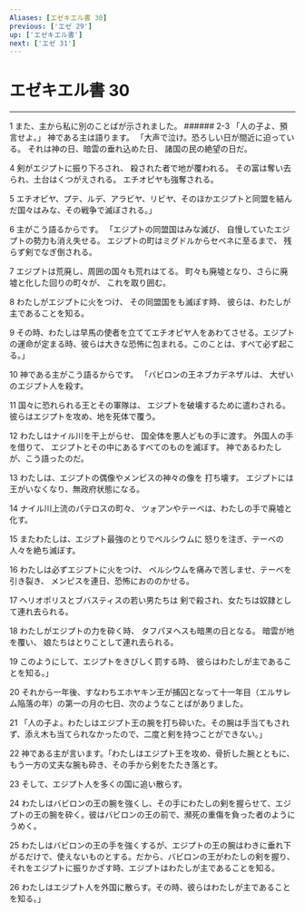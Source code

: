 ```yaml
---
Aliases: [エゼキエル書 30]
previous: ['エゼ 29']
up: ['エゼキエル書']
next: ['エゼ 31']
---
```

# エゼキエル書 30

***




1 
また、主から私に別のことばが示されました。 ###### 2-3 「人の子よ、預言せよ。」 神である主は語ります。 「大声で泣け。恐ろしい日が間近に迫っている。 それは神の日、暗雲の垂れ込めた日、 諸国の民の絶望の日だ。 



4 
剣がエジプトに振り下ろされ、 殺された者で地が覆われる。 その富は奪い去られ、土台はくつがえされる。 エチオピヤも強奪される。 



5 
エチオピヤ、プテ、ルデ、アラビヤ、リビヤ、そのほかエジプトと同盟を結んだ国々はみな、その戦争で滅ぼされる。」 



6 
主がこう語るからです。 「エジプトの同盟国はみな滅び、 自慢していたエジプトの勢力も消え失せる。 エジプトの町はミグドルからセベネに至るまで、 残らず剣でなぎ倒される。 



7 
エジプトは荒廃し、周囲の国々も荒れはてる。 町々も廃墟となり、さらに廃墟と化した回りの町々が、 これを取り囲む。 



8 
わたしがエジプトに火をつけ、 その同盟国をも滅ぼす時、 彼らは、わたしが主であることを知る。 



9 
その時、わたしは早馬の使者を立ててエチオピヤ人をあわてさせる。エジプトの運命が定まる時、彼らは大きな恐怖に包まれる。このことは、すべて必ず起こる。」 



10 
神である主がこう語るからです。 「バビロンの王ネブカデネザルは、 大ぜいのエジプト人を殺す。 



11 
国々に恐れられる王とその軍隊は、 エジプトを破壊するために遣わされる。 彼らはエジプトを攻め、地を死体で覆う。 



12 
わたしはナイル川を干上がらせ、 国全体を悪人どもの手に渡す。 外国人の手を借りて、 エジプトとその中にあるすべてのものを滅ぼす。 神であるわたしが、こう語ったのだ。 



13 
わたしは、エジプトの偶像やメンピスの神々の像を 打ち壊す。 エジプトには王がいなくなり、無政府状態になる。 



14 
ナイル川上流のパテロスの町々、 ツォアンやテーベは、わたしの手で廃墟と化す。 



15 
またわたしは、エジプト最強のとりでペルシウムに 怒りを注ぎ、テーベの人々を絶ち滅ぼす。 



16 
わたしは必ずエジプトに火をつけ、 ペルシウムを痛みで苦しませ、テーベを引き裂き、 メンピスを連日、恐怖におののかせる。 



17 
ヘリオポリスとブバスティスの若い男たちは 剣で殺され、女たちは奴隷として連れ去られる。 



18 
わたしがエジプトの力を砕く時、 タフパヌヘスも暗黒の日となる。 暗雲が地を覆い、 娘たちはとりことして連れ去られる。 



19 
このようにして、エジプトをきびしく罰する時、 彼らはわたしが主であることを知る。」 



20 
それから一年後、すなわちエホヤキン王が捕囚となって十一年目（エルサレム陥落の年）の第一の月の七日、次のようなことばがありました。 



21 
「人の子よ。わたしはエジプト王の腕を打ち砕いた。その腕は手当てもされず、添え木も当てられなかったので、二度と剣を持つことができない。」 



22 
神である主が言います。「わたしはエジプト王を攻め、骨折した腕とともに、もう一方の丈夫な腕も砕き、その手から剣をたたき落とす。 



23 
そして、エジプト人を多くの国に追い散らす。 



24 
わたしはバビロンの王の腕を強くし、その手にわたしの剣を握らせて、エジプトの王の腕を砕く。彼はバビロンの王の前で、瀕死の重傷を負った者のようにうめく。 



25 
わたしはバビロンの王の手を強くするが、エジプトの王の腕はわきに垂れ下がるだけで、使えないものとする。だから、バビロンの王がわたしの剣を握り、それをエジプトに振りかざす時、エジプトはわたしが主であることを知る。 



26 
わたしはエジプト人を外国に散らす。その時、彼らはわたしが主であることを知る。」

